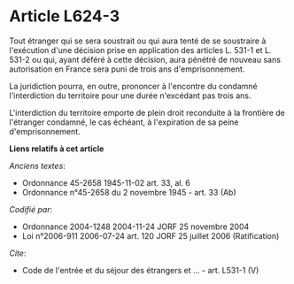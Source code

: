 # Article L624-3

Tout étranger qui se sera soustrait ou qui aura tenté de se soustraire à l'exécution d'une décision prise en application des
articles L. 531-1 et L. 531-2 ou qui, ayant déféré à cette décision, aura pénétré de nouveau sans autorisation en France sera
puni de trois ans d'emprisonnement. 

La juridiction pourra, en outre, prononcer à l'encontre du condamné l'interdiction du territoire pour une durée n'excédant
pas trois ans. 

L'interdiction du territoire emporte de plein droit reconduite à la frontière de l'étranger condamné, le cas échéant, à
l'expiration de sa peine d'emprisonnement.

**Liens relatifs à cet article**

_Anciens textes_:

  - Ordonnance 45-2658 1945-11-02 art. 33, al. 6
  - Ordonnance n°45-2658 du 2 novembre 1945 - art. 33 (Ab)

_Codifié par_:

  - Ordonnance 2004-1248 2004-11-24 JORF 25 novembre 2004
  - Loi n°2006-911 2006-07-24 art. 120 JORF 25 juillet 2006 (Ratification)

_Cite_:

  - Code de l'entrée et du séjour des étrangers et ... - art. L531-1 (V)
